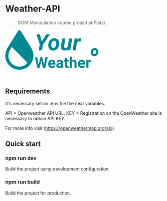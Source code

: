 # Weather-API

>DOM Manipulation course project at Platzi.

![icon](/src/assets/images/logo.svg)

## Requirements
It's necessary set on .env file the next variables.

API = Openweather API URL.
KEY = Registration on the OpenWeather site is necessary to obtain API KEY.

For more info visit
(https://openweathermap.org/api)

## Quick start

### npm run dev 
Build the project using development configuration.

### npm run build
Build the project for production.
